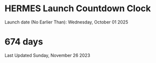 # HERMES Launch Countdown Clock

Launch date (No Earlier Than): Wednesday, October 01 2025
# 674 days

Last Updated Sunday, November 26 2023